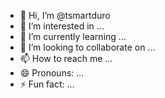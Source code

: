 - 👋 Hi, I’m @tsmartduro
- 👀 I’m interested in ...
- 🌱 I’m currently learning ...
- 💞️ I’m looking to collaborate on ...
- 📫 How to reach me ...
- 😄 Pronouns: ...
- ⚡ Fun fact: ...

<!---
tsmartduro/tsmartduro is a ✨ special ✨ repository because its `README.md` (this file) appears on your GitHub profile.
You can click the Preview link to take a look at your changes.
--->
